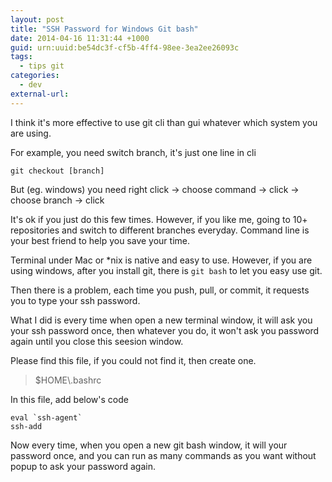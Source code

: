 ```yaml
---
layout: post
title: "SSH Password for Windows Git bash"
date: 2014-04-16 11:31:44 +1000
guid: urn:uuid:be54dc3f-cf5b-4ff4-98ee-3ea2ee26093c
tags:
  - tips git
categories:
  - dev
external-url:
---
```


I think it's more effective to use git cli than gui whatever which system you are using.

For example, you need switch branch, it's just one line in cli

    git checkout [branch]

But (eg. windows) you need right click -> choose command -> click -> choose branch -> click

It's ok if you just do this few times. However, if you like me, going to 10+ repositories and switch to different branches everyday. Command line is your best friend to help you save your time.

Terminal under Mac or *nix is native and easy to use. However, if you are using windows, after you install git, there is `git bash` to let you easy use git.

Then there is a problem, each time you push, pull, or commit, it requests you to type your ssh password.

What I did is every time when open a new terminal window, it will ask you your ssh password once, then whatever you do, it won't ask you password again until you close this seesion window.

Please find this file, if you could not find it, then create one.

> $HOME\\.bashrc

In this file, add below's code

	eval `ssh-agent`
	ssh-add

Now every time, when you open a new git bash window, it will your password once, and you can run as many commands as you want without popup to ask your password again.
